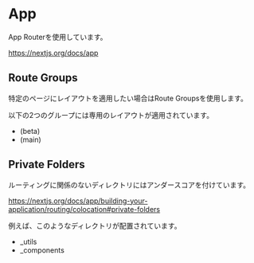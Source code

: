 # App

App Routerを使用しています。

https://nextjs.org/docs/app

## Route Groups

特定のページにレイアウトを適用したい場合はRoute Groupsを使用します。

以下の2つのグループには専用のレイアウトが適用されています。

- (beta)
- (main)

## Private Folders

ルーティングに関係のないディレクトリにはアンダースコアを付けています。

https://nextjs.org/docs/app/building-your-application/routing/colocation#private-folders

例えば、このようなディレクトリが配置されています。

- _utils
- _components
